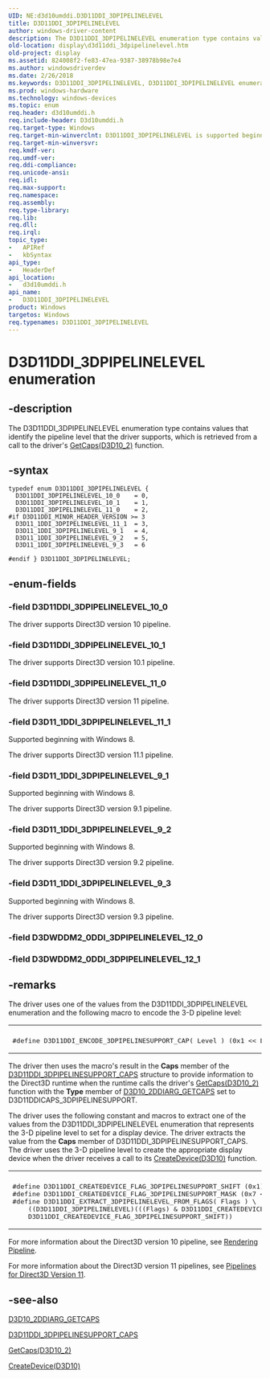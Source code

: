 ```yaml
---
UID: NE:d3d10umddi.D3D11DDI_3DPIPELINELEVEL
title: D3D11DDI_3DPIPELINELEVEL
author: windows-driver-content
description: The D3D11DDI_3DPIPELINELEVEL enumeration type contains values that identify the pipeline level that the driver supports, which is retrieved from a call to the driver's GetCaps(D3D10_2) function.
old-location: display\d3d11ddi_3dpipelinelevel.htm
old-project: display
ms.assetid: 824008f2-fe83-47ea-9387-38978b98e7e4
ms.author: windowsdriverdev
ms.date: 2/26/2018
ms.keywords: D3D11DDI_3DPIPELINELEVEL, D3D11DDI_3DPIPELINELEVEL enumeration [Display Devices], D3D11DDI_3DPIPELINELEVEL_10_0, D3D11DDI_3DPIPELINELEVEL_10_1, D3D11DDI_3DPIPELINELEVEL_11_0, D3D11_1DDI_3DPIPELINELEVEL_11_1, D3D11_1DDI_3DPIPELINELEVEL_9_1, D3D11_1DDI_3DPIPELINELEVEL_9_2, D3D11_1DDI_3DPIPELINELEVEL_9_3, UMDisplayDriver_Dx11param_Structs_194835cf-19d6-43d1-9c4d-726a06c0a4cb.xml, d3d10umddi/D3D11DDI_3DPIPELINELEVEL, d3d10umddi/D3D11DDI_3DPIPELINELEVEL_10_0, d3d10umddi/D3D11DDI_3DPIPELINELEVEL_10_1, d3d10umddi/D3D11DDI_3DPIPELINELEVEL_11_0, d3d10umddi/D3D11_1DDI_3DPIPELINELEVEL_11_1, d3d10umddi/D3D11_1DDI_3DPIPELINELEVEL_9_1, d3d10umddi/D3D11_1DDI_3DPIPELINELEVEL_9_2, d3d10umddi/D3D11_1DDI_3DPIPELINELEVEL_9_3, display.d3d11ddi_3dpipelinelevel
ms.prod: windows-hardware
ms.technology: windows-devices
ms.topic: enum
req.header: d3d10umddi.h
req.include-header: D3d10umddi.h
req.target-type: Windows
req.target-min-winverclnt: D3D11DDI_3DPIPELINELEVEL is supported beginning with the Windows 7 operating system.
req.target-min-winversvr: 
req.kmdf-ver: 
req.umdf-ver: 
req.ddi-compliance: 
req.unicode-ansi: 
req.idl: 
req.max-support: 
req.namespace: 
req.assembly: 
req.type-library: 
req.lib: 
req.dll: 
req.irql: 
topic_type:
-	APIRef
-	kbSyntax
api_type:
-	HeaderDef
api_location:
-	d3d10umddi.h
api_name:
-	D3D11DDI_3DPIPELINELEVEL
product: Windows
targetos: Windows
req.typenames: D3D11DDI_3DPIPELINELEVEL
---
```


# D3D11DDI_3DPIPELINELEVEL enumeration


## -description


The D3D11DDI_3DPIPELINELEVEL enumeration type contains values that identify the pipeline level that the driver supports, which is retrieved from a call to the driver's <a href="..\d3d10umddi\nc-d3d10umddi-pfnd3d10_2ddi_getcaps.md">GetCaps(D3D10_2)</a> function. 


## -syntax


````
typedef enum D3D11DDI_3DPIPELINELEVEL { 
  D3D11DDI_3DPIPELINELEVEL_10_0    = 0,
  D3D11DDI_3DPIPELINELEVEL_10_1    = 1,
  D3D11DDI_3DPIPELINELEVEL_11_0    = 2,
#if D3D11DDI_MINOR_HEADER_VERSION >= 3
  D3D11_1DDI_3DPIPELINELEVEL_11_1  = 3,
  D3D11_1DDI_3DPIPELINELEVEL_9_1   = 4,
  D3D11_1DDI_3DPIPELINELEVEL_9_2   = 5,
  D3D11_1DDI_3DPIPELINELEVEL_9_3   = 6

#endif } D3D11DDI_3DPIPELINELEVEL;
````


## -enum-fields




### -field D3D11DDI_3DPIPELINELEVEL_10_0

The driver supports Direct3D version 10 pipeline. 


### -field D3D11DDI_3DPIPELINELEVEL_10_1

The driver supports Direct3D version 10.1 pipeline. 


### -field D3D11DDI_3DPIPELINELEVEL_11_0

The driver supports Direct3D version 11 pipeline. 


### -field D3D11_1DDI_3DPIPELINELEVEL_11_1

Supported beginning with Windows 8.

The driver supports Direct3D version 11.1 pipeline.


### -field D3D11_1DDI_3DPIPELINELEVEL_9_1

Supported beginning with Windows 8.

The driver supports Direct3D version 9.1 pipeline.


### -field D3D11_1DDI_3DPIPELINELEVEL_9_2

Supported beginning with Windows 8.

The driver supports Direct3D version 9.2 pipeline.


### -field D3D11_1DDI_3DPIPELINELEVEL_9_3

Supported beginning with Windows 8.

The driver supports Direct3D version 9.3 pipeline.


### -field D3DWDDM2_0DDI_3DPIPELINELEVEL_12_0


### -field D3DWDDM2_0DDI_3DPIPELINELEVEL_12_1




## -remarks



The driver uses one of the values from the D3D11DDI_3DPIPELINELEVEL enumeration and the following macro to encode the 3-D pipeline level:

<div class="code"><span codelanguage=""><table>
<tr>
<th></th>
</tr>
<tr>
<td>
<pre>#define D3D11DDI_ENCODE_3DPIPELINESUPPORT_CAP( Level ) (0x1 &lt;&lt; Level)</pre>
</td>
</tr>
</table></span></div>
The driver then uses the macro's result in the <b>Caps</b> member of the <a href="..\d3d10umddi\ns-d3d10umddi-d3d11ddi_3dpipelinesupport_caps.md">D3D11DDI_3DPIPELINESUPPORT_CAPS</a> structure to provide information to the Direct3D runtime when the runtime calls the driver's <a href="..\d3d10umddi\nc-d3d10umddi-pfnd3d10_2ddi_getcaps.md">GetCaps(D3D10_2)</a> function with the <b>Type</b> member of <a href="..\d3d10umddi\ns-d3d10umddi-d3d10_2ddiarg_getcaps.md">D3D10_2DDIARG_GETCAPS</a> set to D3D11DDICAPS_3DPIPELINESUPPORT.

The driver uses the following constant and macros to extract one of the values from the D3D11DDI_3DPIPELINELEVEL enumeration that represents the 3-D pipeline level to set for a display device. The driver extracts the value from the <b>Caps</b> member of D3D11DDI_3DPIPELINESUPPORT_CAPS. The driver uses the 3-D pipeline level to create the appropriate display device when the driver receives a call to its <a href="..\d3d10umddi\nc-d3d10umddi-pfnd3d10ddi_createdevice.md">CreateDevice(D3D10)</a> function.

<div class="code"><span codelanguage=""><table>
<tr>
<th></th>
</tr>
<tr>
<td>
<pre>#define D3D11DDI_CREATEDEVICE_FLAG_3DPIPELINESUPPORT_SHIFT (0x1)
#define D3D11DDI_CREATEDEVICE_FLAG_3DPIPELINESUPPORT_MASK (0x7 &lt;&lt; D3D11DDI_CREATEDEVICE_FLAG_3DPIPELINESUPPORT_SHIFT)
#define D3D11DDI_EXTRACT_3DPIPELINELEVEL_FROM_FLAGS( Flags ) \
    ((D3D11DDI_3DPIPELINELEVEL)(((Flags) &amp; D3D11DDI_CREATEDEVICE_FLAG_3DPIPELINESUPPORT_MASK) &gt;&gt; \
    D3D11DDI_CREATEDEVICE_FLAG_3DPIPELINESUPPORT_SHIFT))</pre>
</td>
</tr>
</table></span></div>
For more information about the Direct3D version 10 pipeline, see <a href="https://msdn.microsoft.com/63672d6e-5c5d-4873-a104-991e0b17d128">Rendering Pipeline</a>. 

For more information about the Direct3D version 11 pipelines, see <a href="https://msdn.microsoft.com/7d724751-761e-409c-8398-d1b5d58c057c">Pipelines for Direct3D Version 11</a>.




## -see-also

<a href="..\d3d10umddi\ns-d3d10umddi-d3d10_2ddiarg_getcaps.md">D3D10_2DDIARG_GETCAPS</a>



<a href="..\d3d10umddi\ns-d3d10umddi-d3d11ddi_3dpipelinesupport_caps.md">D3D11DDI_3DPIPELINESUPPORT_CAPS</a>



<a href="..\d3d10umddi\nc-d3d10umddi-pfnd3d10_2ddi_getcaps.md">GetCaps(D3D10_2)</a>



<a href="..\d3d10umddi\nc-d3d10umddi-pfnd3d10ddi_createdevice.md">CreateDevice(D3D10)</a>



 

 


